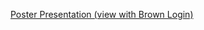 [Poster Presentation (view with Brown Login)](https://drive.google.com/file/d/1x8TMLte6Ylo0L8u8sMqWcZEmAjhuJmir/view?usp=sharing)
